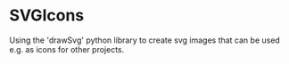 # SVGIcons

Using the 'drawSvg' python library to create svg images
that can be used e.g. as icons for other projects.

